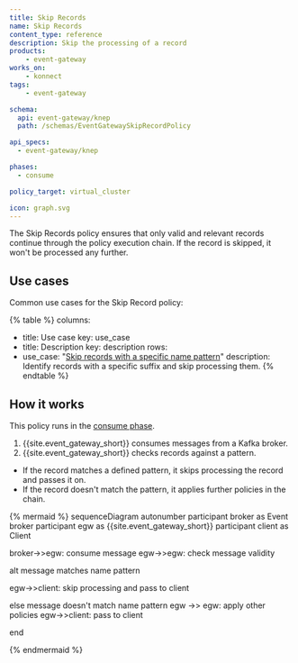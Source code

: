 ```yaml
---
title: Skip Records
name: Skip Records
content_type: reference
description: Skip the processing of a record
products:
    - event-gateway
works_on:
    - konnect
tags:
    - event-gateway

schema:
  api: event-gateway/knep
  path: /schemas/EventGatewaySkipRecordPolicy

api_specs:
  - event-gateway/knep

phases:
  - consume

policy_target: virtual_cluster

icon: graph.svg
---
```


The Skip Records policy ensures that only valid and relevant records continue through the policy execution chain. 
If the record is skipped, it won't be processed any further.

## Use cases

Common use cases for the Skip Record policy:

<!--vale off-->
{% table %}
columns:
  - title: Use case
    key: use_case
  - title: Description
    key: description
rows:
  - use_case: "[Skip records with a specific name pattern](/event-gateway/policies/skip-record/examples/skip-based-on-name/)"
    description: Identify records with a specific suffix and skip processing them.
{% endtable %}
<!--vale on-->

## How it works

This policy runs in the [consume phase](/event-gateway/entities/policy/#phases).

1. {{site.event_gateway_short}} consumes messages from a Kafka broker.
1. {{site.event_gateway_short}} checks records against a pattern.
  * If the record matches a defined pattern, it skips processing the record and passes it on.
  * If the record doesn't match the pattern, it applies further policies in the chain.


<!--vale off-->
{% mermaid %}
sequenceDiagram
  autonumber
  participant broker as Event broker
  participant egw as {{site.event_gateway_short}}
  participant client as Client


  broker->>egw: consume message
  egw->>egw: check message validity
  
  alt message matches name pattern

  egw->>client: skip processing and pass to client

  else message doesn't match name pattern
  egw ->> egw: apply other policies
  egw->>client: pass to client

  end

{% endmermaid %}
<!--vale on-->